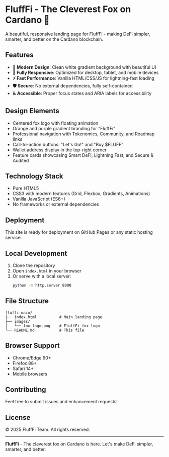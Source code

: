 # FluffFi - The Cleverest Fox on Cardano 🦊

A beautiful, responsive landing page for FluffFi - making DeFi simpler, smarter, and better on the Cardano blockchain.

## Features

- **🎨 Modern Design**: Clean white gradient background with beautiful UI
- **📱 Fully Responsive**: Optimized for desktop, tablet, and mobile devices
- **⚡ Fast Performance**: Vanilla HTML/CSS/JS for lightning-fast loading
- **🛡️ Secure**: No external dependencies, fully self-contained
- **♿ Accessible**: Proper focus states and ARIA labels for accessibility

## Design Elements

- Centered fox logo with floating animation
- Orange and purple gradient branding for "FluffFi"
- Professional navigation with Tokenomics, Community, and Roadmap links
- Call-to-action buttons: "Let's Go!" and "Buy $FLUFF"
- Wallet address display in the top-right corner
- Feature cards showcasing Smart DeFi, Lightning Fast, and Secure & Audited

## Technology Stack

- Pure HTML5
- CSS3 with modern features (Grid, Flexbox, Gradients, Animations)
- Vanilla JavaScript (ES6+)
- No frameworks or external dependencies

## Deployment

This site is ready for deployment on GitHub Pages or any static hosting service.

## Local Development

1. Clone the repository
2. Open `index.html` in your browser
3. Or serve with a local server:
   ```bash
   python -m http.server 8000
   ```

## File Structure

```
fluffi-main/
├── index.html          # Main landing page
├── images/
│   └── fox-logo.png    # FluffFi fox logo
└── README.md           # This file
```

## Browser Support

- Chrome/Edge 90+
- Firefox 88+
- Safari 14+
- Mobile browsers

## Contributing

Feel free to submit issues and enhancement requests!

## License

© 2025 FluffFi Team. All rights reserved.

---

**FluffFi** - The cleverest fox on Cardano is here. Let's make DeFi simpler, smarter, and better. 